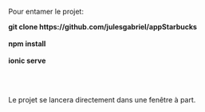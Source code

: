 Pour entamer le projet:

<b>
git clone https://github.com/julesgabriel/appStarbucks
<br>
<br>
npm install
<br>
<br>
ionic serve
</b>

<br><br>

Le projet se lancera directement dans une fenêtre à part.